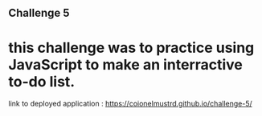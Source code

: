 ## Challenge 5

# this challenge was to practice using JavaScript to make an interractive to-do list.

link to deployed application : https://coionelmustrd.github.io/challenge-5/
